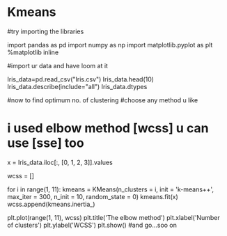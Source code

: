 # Kmeans
#try importing the libraries

import pandas as pd
import numpy as np 
import matplotlib.pyplot as plt 
%matplotlib inline

#import ur data and have loom at it

Iris_data=pd.read_csv("Iris.csv")
Iris_data.head(10)
Iris_data.describe(include="all")
Iris_data.dtypes

#now to find optimum no. of clustering 
#choose any method u like 
# i used elbow method [wcss] u can use [sse] too

x = Iris_data.iloc[:, [0, 1, 2, 3]].values

wcss = []

for i in range(1, 11):
    kmeans = KMeans(n_clusters = i, init = 'k-means++', 
                    max_iter = 300, n_init = 10, random_state = 0)
    kmeans.fit(x)
    wcss.append(kmeans.inertia_)
    

plt.plot(range(1, 11), wcss)
plt.title('The elbow method')
plt.xlabel('Number of clusters')
plt.ylabel('WCSS')
plt.show()
#and go...soo on
